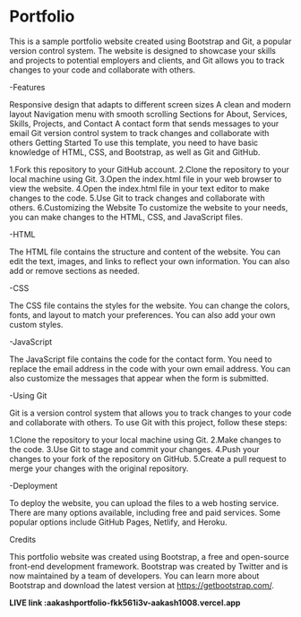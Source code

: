 # Portfolio

This is a sample portfolio website created using Bootstrap and Git, a popular version control system. The website is designed to showcase your skills and projects to potential employers and clients, and Git allows you to track changes to your code and collaborate with others.

-Features

Responsive design that adapts to different screen sizes
A clean and modern layout
Navigation menu with smooth scrolling
Sections for About, Services, Skills, Projects, and Contact
A contact form that sends messages to your email
Git version control system to track changes and collaborate with others
Getting Started
To use this template, you need to have basic knowledge of HTML, CSS, and Bootstrap, as well as Git and GitHub.

1.Fork this repository to your GitHub account.
2.Clone the repository to your local machine using Git.
3.Open the index.html file in your web browser to view the website.
4.Open the index.html file in your text editor to make changes to the code.
5.Use Git to track changes and collaborate with others.
6.Customizing the Website
To customize the website to your needs, you can make changes to the HTML, CSS, and JavaScript files.

-HTML

The HTML file contains the structure and content of the website. You can edit the text, images, and links to reflect your own information. You can also add or remove sections as needed.

-CSS

The CSS file contains the styles for the website. You can change the colors, fonts, and layout to match your preferences. You can also add your own custom styles.

-JavaScript

The JavaScript file contains the code for the contact form. You need to replace the email address in the code with your own email address. You can also customize the messages that appear when the form is submitted.

-Using Git

Git is a version control system that allows you to track changes to your code and collaborate with others. To use Git with this project, follow these steps:

1.Clone the repository to your local machine using Git.
2.Make changes to the code.
3.Use Git to stage and commit your changes.
4.Push your changes to your fork of the repository on GitHub.
5.Create a pull request to merge your changes with the original repository.

-Deployment

To deploy the website, you can upload the files to a web hosting service. There are many options available, including free and paid services. Some popular options include GitHub Pages, Netlify, and Heroku.

Credits

This portfolio website was created using Bootstrap, a free and open-source front-end development framework. Bootstrap was created by Twitter and is now maintained by a team of developers. You can learn more about Bootstrap and download the latest version at https://getbootstrap.com/.
 
 **LIVE link :aakashportfolio-fkk561i3v-aakash1008.vercel.app**
